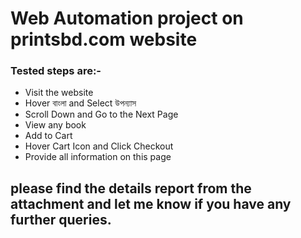 # Web Automation project on printsbd.com website 
### Tested steps are:-
- Visit the website
- Hover বাংলা and Select উপন্যাস
- Scroll Down and Go to the Next Page
- View any book 
- Add to Cart
- Hover Cart Icon and Click Checkout
- Provide all information on this page
## please find the details report from the attachment and let me know if you have any further queries.
